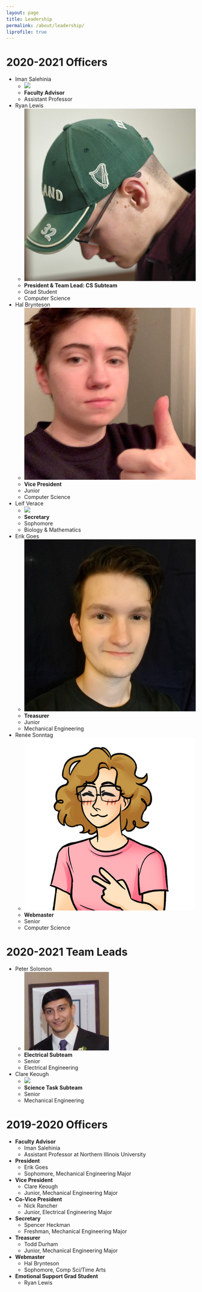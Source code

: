 ```yaml
---
layout: page 
title: Leadership
permalink: /about/leadership/
liprofile: true
---
```

# 2020-2021 Officers
* Iman Salehinia
  * ![](/assets/photos/iman.jpg)
  * **Faculty Advisor**
  * Assistant Professor
* Ryan Lewis
  * ![](/assets/photos/Ryan_Lewis.jpg)
  * **President & Team Lead: CS Subteam**
  * Grad Student
  * Computer Science
* Hal Brynteson
  * ![](/assets/photos/HAL_9000.png)
  * **Vice President**
  * Junior
  * Computer Science
* Leif Verace
  * ![](/assets/photos/Leif%20Verace%20Pic.png)
  * **Secretary**
  * Sophomore
  * Biology & Mathematics
* Erik Goes
  * ![](/assets/photos/Erik%20Goes.png)
  * **Treasurer**
  * Junior
  * Mechanical Engineering
* Ren&eacute;e Sonntag
  * ![](/assets/photos/renee.png)
  * **Webmaster**
  * Senior
  * Computer Science
  
# 2020-2021 Team Leads
* Peter Solomon
  * ![](/assets/photos/Peter_Solomon.png)
  * **Electrical Subteam**
  * Senior
  * Electrical Engineering
* Clare Keough
  * ![](/assets/photos/clare.png)
  * **Science Task Subteam**
  * Senior
  * Mechanical Engineering
  

# 2019-2020 Officers
* **Faculty Advisor**
  * Iman Salehinia
  * Assistant Professor at Northern Illinois University
* **President**
  * Erik Goes
  * Sophomore, Mechanical Engineering Major
* **Vice President**
  * Clare Keough
  * Junior, Mechanical Engineering Major
* **Co-Vice President**
  * Nick Rancher
  * Junior, Electrical Engineering Major
* **Secretary**
  * Spencer Heckman
  * Freshman, Mechanical Engineering Major
* **Treasurer**
  * Todd Durham 
  * Junior, Mechanical Engineering Major
* **Webmaster**
  * Hal Brynteson 
  * Sophomore, Comp Sci/Time Arts
* **Emotional Support Grad Student**
  * Ryan Lewis
